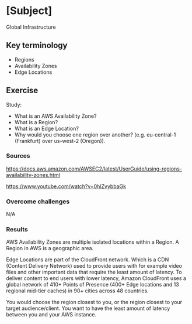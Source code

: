 # [Subject]
Global Infrastructure

## Key terminology
* Regions
* Availability Zones
* Edge Locations


## Exercise
Study:  
* What is an AWS Availability Zone?
* What is a Region?
* What is an Edge Location?
* Why would you choose one region over another? (e.g. eu-central-1 (Frankfurt) over us-west-2 (Oregon)).


### Sources
https://docs.aws.amazon.com/AWSEC2/latest/UserGuide/using-regions-availability-zones.html  

https://www.youtube.com/watch?v=0hlZvybbaGk

### Overcome challenges
N/A
### Results  

AWS Availability Zones are multiple isolated locations within a Region. A Region in AWS is a geographic area.

Edge Locations are part of the CloudFront network. Which is a CDN (Content Delivery Network) used to provide users with for example video files and other important data that require the least amount of latency. To deliver content to end users with lower latency, Amazon CloudFront uses a global network of 410+ Points of Presence (400+ Edge locations and 13 regional mid-tier caches) in 90+ cities across 48 countries.

You would choose the region closest to you, or the region closest to your target audience/client. You want to have the least amount of latency between you and your AWS instance.
